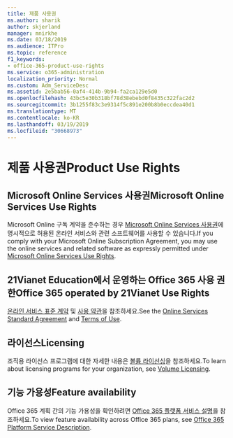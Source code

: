 ```yaml
---
title: 제품 사용권
ms.author: sharik
author: skjerland
manager: mnirkhe
ms.date: 03/18/2019
ms.audience: ITPro
ms.topic: reference
f1_keywords:
- office-365-product-use-rights
ms.service: o365-administration
localization_priority: Normal
ms.custom: Adm_ServiceDesc
ms.assetid: 2e5bab56-0af4-414b-9b94-fa2ca129e5d0
ms.openlocfilehash: 43bc5e30b318bf78d38ebebd0f8435c322fac2d2
ms.sourcegitcommit: 3b1255f83c3e9314f5c891e200b8b0eccdea40d1
ms.translationtype: MT
ms.contentlocale: ko-KR
ms.lasthandoff: 03/19/2019
ms.locfileid: "30668973"
---
```

# <a name="product-use-rights"></a><span data-ttu-id="57c98-102">제품 사용권</span><span class="sxs-lookup"><span data-stu-id="57c98-102">Product Use Rights</span></span>

## <a name="microsoft-online-services-use-rights"></a><span data-ttu-id="57c98-103">Microsoft Online Services 사용권</span><span class="sxs-lookup"><span data-stu-id="57c98-103">Microsoft Online Services Use Rights</span></span>

<span data-ttu-id="57c98-104">Microsoft Online 구독 계약을 준수하는 경우 [Microsoft Online Services 사용권](http://www.microsoftvolumelicensing.com/DocumentSearch.aspx?Mode=3&DocumentTypeId=37&ShowArchived=true)에 명시적으로 허용된 온라인 서비스와 관련 소프트웨어를 사용할 수 있습니다.</span><span class="sxs-lookup"><span data-stu-id="57c98-104">If you comply with your Microsoft Online Subscription Agreement, you may use the online services and related software as expressly permitted under [Microsoft Online Services Use Rights](http://www.microsoftvolumelicensing.com/DocumentSearch.aspx?Mode=3&DocumentTypeId=37&ShowArchived=true).</span></span>
  
## <a name="office-365-operated-by-21vianet-use-rights"></a><span data-ttu-id="57c98-105">21Vianet Education에서 운영하는 Office 365 사용 권한</span><span class="sxs-lookup"><span data-stu-id="57c98-105">Office 365 operated by 21Vianet Use Rights</span></span>

<span data-ttu-id="57c98-106">[온라인 서비스 표준 계약](http://www.21vbluecloud.com/office365/O365-AgreeWebDir/) 및 [사용 약관](http://www.21vbluecloud.com/office365/O365-TOU/)을 참조하세요.</span><span class="sxs-lookup"><span data-stu-id="57c98-106">See the [Online Services Standard Agreement](http://www.21vbluecloud.com/office365/O365-AgreeWebDir/) and [Terms of Use](http://www.21vbluecloud.com/office365/O365-TOU/).</span></span>
  
## <a name="licensing"></a><span data-ttu-id="57c98-107">라이선스</span><span class="sxs-lookup"><span data-stu-id="57c98-107">Licensing</span></span>

<span data-ttu-id="57c98-108">조직용 라이선스 프로그램에 대한 자세한 내용은 [볼륨 라이선싱](https://go.microsoft.com/fwlink/?LinkId=393693)을 참조하세요.</span><span class="sxs-lookup"><span data-stu-id="57c98-108">To learn about licensing programs for your organization, see [Volume Licensing](https://go.microsoft.com/fwlink/?LinkId=393693).</span></span>
  
## <a name="feature-availability"></a><span data-ttu-id="57c98-109">기능 가용성</span><span class="sxs-lookup"><span data-stu-id="57c98-109">Feature availability</span></span>

<span data-ttu-id="57c98-110">Office 365 계획 간의 기능 가용성을 확인하려면 [Office 365 플랫폼 서비스 설명](https://technet.microsoft.com/en-us/library/office-365-platform-service-description.aspx)을 참조하세요.</span><span class="sxs-lookup"><span data-stu-id="57c98-110">To view feature availability across Office 365 plans, see [Office 365 Platform Service Description](https://technet.microsoft.com/en-us/library/office-365-platform-service-description.aspx).</span></span>
  


